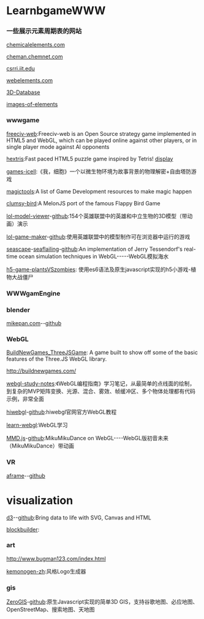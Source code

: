 # LearnbgameWWW

### 一些展示元素周期表的网站

[chemicalelements.com](http://www.chemicalelements.com/)

[cheman.chemnet.com](http://cheman.chemnet.com/elements/)

[csrri.iit.edu](http://www.csrri.iit.edu/periodic-table.html)

[webelements.com](https://www.webelements.com/)

[3D-Database](https://royalzxl.github.io/3D-Database/)

[images-of-elements](http://images-of-elements.com/)

### wwwgame

[freeciv-web](https://github.com/freeciv/freeciv-web):Freeciv-web is an Open Source strategy game implemented in HTML5 and WebGL, which can be played online against other players, or in single player mode against AI opponents

[hextris](https://github.com/Hextris/hextris):Fast paced HTML5 puzzle game inspired by Tetris!  [display](http://www.hextris.io/)

[games-icell](https://github.com/JeCat/games-icell):《我，细胞》一个以微生物环境为故事背景的物理解密+自由塔防游戏

[magictools](https://github.com/ellisonleao/magictools):A list of Game Development resources to make magic happen

[clumsy-bird](https://github.com/ellisonleao/clumsy-bird):A MelonJS port of the famous Flappy Bird Game

[lol-model-viewer](https://tengge1.github.io/lol-model-viewer/LOLModelViewer/LOLModelViewer/index.html)-[github](https://github.com/tengge1/lol-model-viewer):154个英雄联盟中的英雄和中立生物的3D模型（带动画）演示

[lol-game-maker](https://tengge1.github.io/lol-game-maker/demo.html)-[github](https://github.com/tengge1/lol-game-maker):使用英雄联盟中的模型制作可在浏览器中运行的游戏

[seascape](http://blog.melindalu.com/2015-06-14-seascape.html)-[seaflailing](http://blog.melindalu.com/media/2015-06-14-seaflailing/)-[github](https://github.com/melindalu/seascape):An implementation of Jerry Tessendorf's real-time ocean simulation techniques in WebGL-----WebGL模拟海水

[h5-game-plantsVSzombies](https://github.com/yangyunhe369/h5-game-plantsVSzombies): 使用es6语法及原生javascript实现的h5小游戏-植物大战僵尸 

### WWWgamEngine



### blender

[mikepan.com](http://mikepan.com/)--[github](https://github.com/mikepan/mikepan.github.io)


### WebGL

[BuildNewGames_ThreeJSGame](https://github.com/nklsrh/BuildNewGames_ThreeJSGame): A game built to show off some of the basic features of the Three.JS WebGL library. 

http://buildnewgames.com/

[webgl-study-notes](https://github.com/tengge1/webgl-study-notes):《WebGL编程指南》学习笔记，从最简单的点线面的绘制，到复杂的MVP矩阵变换、光源、混合、雾效、帧缓冲区、多个物体处理都有代码示例，非常全面

[hiwebgl](http://www.hiwebgl.com/)-[github](https://github.com/tengge1/hiwebgl):hiwebgl官网官方WebGL教程

[learn-webgl](https://github.com/tengge1/learn-webgl):WebGL学习

[MMD.js](https://tengge1.github.io/MMD.js/)-[github](https://github.com/edvakf/MMD.js):MikuMikuDance on WebGL----WebGL版初音未来（MikuMikuDance）带动画


### VR

[aframe](https://aframe.io/)--[github](https://github.com/aframevr/aframe)

# visualization

[d3](https://d3js.org/)--[github](https://github.com/d3/d3):Bring data to life with SVG, Canvas and HTML

[blockbuilder](http://blockbuilder.org/search):
### art

http://www.bugman123.com/index.html

[kemonogen-zh](https://github.com/Yanstory/kemonogen-zh):风格Logo生成器

### gis

[ZeroGIS](https://tengge1.github.io/ZeroGIS/)-[github](https://github.com/tengge1/ZeroGIS):原生Javascript实现的简单3D GIS，支持谷歌地图、必应地图、OpenStreetMap、搜索地图、天地图


